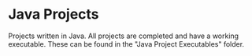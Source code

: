 # Java Projects
Projects written in Java. All projects are completed and have a working executable. These can be found in the "Java Project Executables" folder.
